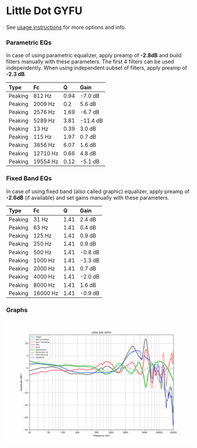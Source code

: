 # Little Dot GYFU
See [usage instructions](https://github.com/jaakkopasanen/AutoEq#usage) for more options and info.

### Parametric EQs
In case of using parametric equalizer, apply preamp of **-2.8dB** and build filters manually
with these parameters. The first 4 filters can be used independently.
When using independent subset of filters, apply preamp of **-2.3 dB**.

| Type    | Fc       |    Q | Gain     |
|:--------|:---------|:-----|:---------|
| Peaking | 812 Hz   | 0.94 | -7.0 dB  |
| Peaking | 2009 Hz  | 0.2  | 5.6 dB   |
| Peaking | 2576 Hz  | 1.69 | -6.7 dB  |
| Peaking | 5289 Hz  | 3.81 | -11.4 dB |
| Peaking | 13 Hz    | 0.39 | 3.0 dB   |
| Peaking | 115 Hz   | 1.97 | 0.7 dB   |
| Peaking | 3856 Hz  | 6.07 | 1.6 dB   |
| Peaking | 12710 Hz | 0.66 | 4.8 dB   |
| Peaking | 19554 Hz | 0.12 | -5.1 dB  |

### Fixed Band EQs
In case of using fixed band (also called graphic) equalizer, apply preamp of **-2.6dB**
(if available) and set gains manually with these parameters.

| Type    | Fc       |    Q | Gain    |
|:--------|:---------|:-----|:--------|
| Peaking | 31 Hz    | 1.41 | 2.4 dB  |
| Peaking | 63 Hz    | 1.41 | 0.4 dB  |
| Peaking | 125 Hz   | 1.41 | 0.9 dB  |
| Peaking | 250 Hz   | 1.41 | 0.9 dB  |
| Peaking | 500 Hz   | 1.41 | -0.8 dB |
| Peaking | 1000 Hz  | 1.41 | -1.3 dB |
| Peaking | 2000 Hz  | 1.41 | 0.7 dB  |
| Peaking | 4000 Hz  | 1.41 | -2.0 dB |
| Peaking | 8000 Hz  | 1.41 | 1.6 dB  |
| Peaking | 16000 Hz | 1.41 | -0.9 dB |

### Graphs
![](./Little%20Dot%20GYFU.png)